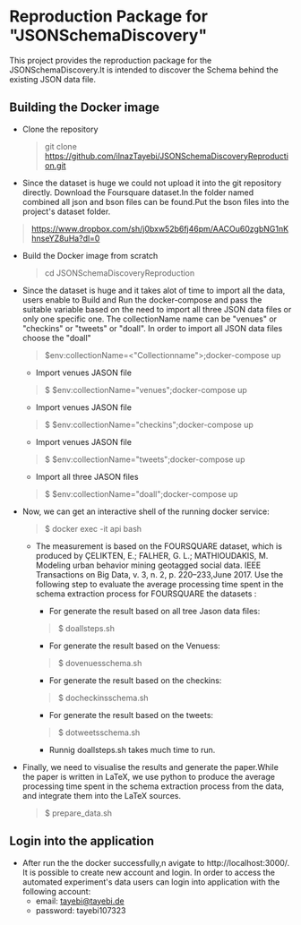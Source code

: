 # Reproduction Package for "JSONSchemaDiscovery"
This project provides the reproduction package for 
the JSONSchemaDiscovery.It is intended to discover the
Schema behind the existing JSON data file.

## Building the Docker image
- Clone the repository
  > git clone https://github.com/ilnazTayebi/JSONSchemaDiscoveryReproduction.git
-  Since the dataset is huge we could not upload it into the git repository directly. Download the Foursquare dataset.In the folder named combined all json and bson      files can be found.Put the bson files into the project's dataset folder.
  > https://www.dropbox.com/sh/j0bxw52b6fj46pm/AACOu60zgbNG1nKhnseYZ8uHa?dl=0
- Build the Docker image from scratch
  > cd JSONSchemaDiscoveryReproduction
- Since the dataset is huge and it takes alot of time to import all the data, users enable to Build and Run the docker-compose and pass the suitable variable based on   the need to import all three JSON data files or only one specific one. The collectionName name can be "venues" or "checkins" or "tweets" or "doall". In order to       import all JSON data files choose the "doall"

  > $env:collectionName=<"Collectionname">;docker-compose up
  
    - Import venues JASON file

    >$  $env:collectionName="venues";docker-compose up

    - Import venues JASON file

    >$  $env:collectionName="checkins";docker-compose up
    
    - Import venues JASON file

    >$  $env:collectionName="tweets";docker-compose up

    - Import all three JASON files

    >$  $env:collectionName="doall";docker-compose up

 - Now, we can get an interactive shell of the running docker service:

   >$ docker exec -it api  bash
  
   - The measurement is based on the FOURSQUARE dataset, which is produced by ÇELIKTEN, E.; FALHER, G. L.; MATHIOUDAKIS, M. Modeling urban behavior mining geotagged  social data. IEEE Transactions on Big Data, v. 3, n. 2, p. 220–233,June 2017. Use the following step to evaluate the average processing time spent in the schema   extraction process for FOURSQUARE the datasets :
      
      - For generate the result based on  all tree Jason data files:
      
       >$ doallsteps.sh

      - For generate the result based on the Venuess:

       >$ dovenuesschema.sh

      - For generate the result based on the checkins:

       >$ docheckinsschema.sh

      - For generate the result based on the tweets:

       >$ dotweetsschema.sh
      
      - Runnig doallsteps.sh takes much time to run.

  - Finally, we need to visualise the results and generate the paper.While the paper is written in LaTeX, we use python to
    produce  the average processing time spent in the schema extraction process from the data, and integrate them into the LaTeX sources.

     >$ prepare_data.sh

## Login into the application
 - After run the the docker successfully,n avigate to http://localhost:3000/. It is possible to create new account and login. In order to access the automated    experiment's data users can login into application with the following account:
    - email: tayebi@tayebi.de
    - password: tayebi107323
   
